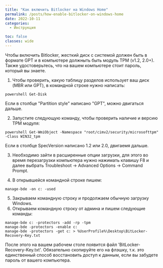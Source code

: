 ```yaml
---
title: "Как включить Bitlocker на Windows Home"
permalink: /posts/how-enable-bitlocker-on-windows-home
date: 2022-10-11
categories:
  - Инструкция

toc: false
classes: wide
---
```


Чтобы включить Bitlocker, жесткий диск с системой должен быть в формате GPT и в компьютере должныть быть модуль TPM (v1.2, 2.0+). Также удостоверьтесь, что на вашем компьютере стоит пароль, который вы знаете.

1. Чтобы проверить, какую таблицу разделов использует ваш диск (MBR или GPT), в командной строке нужно написать:

```
powershell Get-Disk
```

Если в столбце "Partition style" написано "GPT", можно двигаться дальше.

2. Запустите следующую команду, чтобы проверить наличие и версию TPM модуля:

```
powershell Get-WmiObject -Namespace "root/cimv2/security/microsofttpm" -Class WIN32_tpm
```

Если в столбце SpecVersion написано 1.2 или 2.0, двигаемя дальше.

3. Необходимо зайти в расширенные опции загрузки, для этого во время перезагрузки компьютера нужно нажимать клавишу F8 и далее выбрать Troubleshoot → Advanced Options → Command Prompt. 

4.  В открывшейся командной строке пишем:
```
manage-bde -on c: -used
```

5.  Закрываем командную строку и продолжаем обычную загрузку Windows.
6.  Открываем командную строку от админа и пишем следующие команды:
```
manage-bde c: -protectors -add -rp -tpm
manage-bde -protectors -enable c:
manage-bde -protectors -get c: > %UserProfile%\Desktop\BitLocker-Recovery-Key.txt
```

После этого на вашем рабочем столе появится файл 'BitLocker-Recovery-Key.txt'. Обязательно скопируйте его на флэшку, т.к. это единственный способ восстановить доступ к данным, если вы забудете пароль от вашего компьютера.

